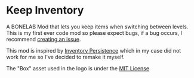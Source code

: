 # Keep Inventory
A BONELAB Mod that lets you keep items when switching between levels. This is my first ever code mod so please expect bugs, if a bug occurs, I recommend [creating an issue](https://github.com/HAHOOS/KeepInventory/issues).

This mod is inspired by [Inventory Persistence](https://thunderstore.io/c/bonelab/p/SilverWare/InventoryPersistence/) which in my case did not work for me so I've decided to remake it myself.

The "Box" asset used in the logo is under the [MIT License](https://github.com/twbs/icons/blob/main/LICENSE)
